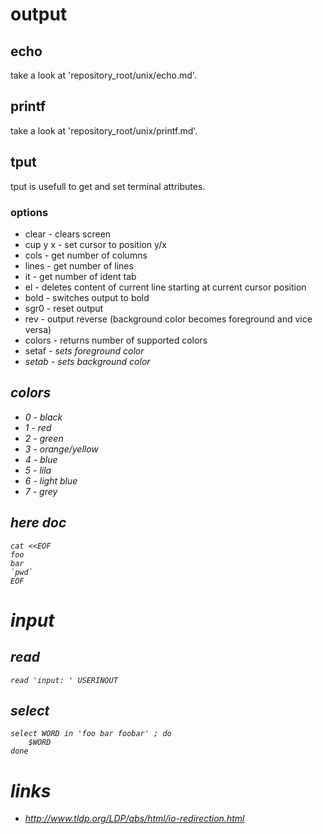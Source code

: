 # output

## echo

take a look at 'repository_root/unix/echo.md'.

## printf

take a look at 'repository_root/unix/printf.md'.

## tput

tput is usefull to get and set terminal attributes.

### options

* clear     -   clears screen
* cup y x   -   set cursor to position y/x
* cols      -   get number of columns
* lines     -   get number of lines
* it        -   get number of ident tab
* el        -   deletes content of current line starting at current cursor position
* bold      -   switches output to bold
* sgr0      -   reset output
* rev       -   output reverse (background color becomes foreground and vice versa)
* colors    -   returns number of supported colors
* setaf <i> -   sets foreground color
* setab <i> -   sets background color

## colors

* 0 -   black
* 1 -   red
* 2 -   green
* 3 -   orange/yellow
* 4 -   blue
* 5 -   lila
* 6 -   light blue
* 7 -   grey

## here doc

    cat <<EOF
    foo
    bar
    `pwd`
    EOF

# input

## read

    read 'input: ' USERINOUT

## select

    select WORD in 'foo bar foobar' ; do
        $WORD
    done

# links

* http://www.tldp.org/LDP/abs/html/io-redirection.html
